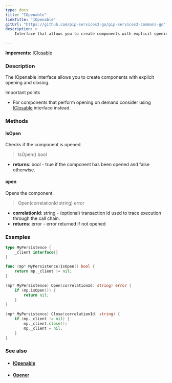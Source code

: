 ```yaml
---
type: docs
title: "IOpenable"
linkTitle: "IOpenable"
gitUrl: "https://github.com/pip-services3-go/pip-services3-commons-go"
description: >
    Interface that allows you to create components with explicit opening and closing.

---
```


**Impements:** [IClosable](../iclosable)

### Description

The IOpenable interface allows you to create components with explicit opening and closing.

Important points
    
- For components that perform opening on demand consider using [IClosable](../iclosable) interface instead.

### Methods

#### IsOpen
Checks if the component is opened.

> IsOpen() bool

- **returns**: bool - true if the component has been opened and false otherwise.

#### open
Opens the component.

> Open(correlationId string) error

- **correlationId**: string - (optional) transaction id used to trace execution through the call chain.
- **returns**: error - error returned if not opened

### Examples

```go
type MyPersistence {
	_client interface{}
}
 
func (mp* MyPersistence)IsOpen() bool {
    return mp._client != nil;
}
 
(mp* MyPersistence) Open(correlationId: string) error {
    if (mp.isOpen()) {
        return nil;
    }
}
 
(mp* MyPersistence) Close(correlationId: string) {
    if (mp._client != nil) {
        mp._client.close();
        mp._client = nil;
    }
}
```

### See also
- #### [IOpenable](../iopenable)
- #### [Opener](../opener)
